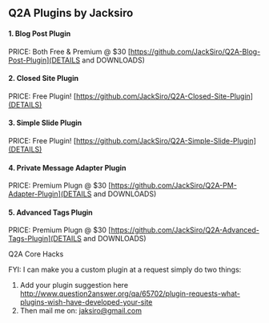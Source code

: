 ## Q2A Plugins by Jacksiro

#### 1. Blog Post Plugin
PRICE: Both Free & Premium @ $30
[https://github.com/JackSiro/Q2A-Blog-Post-Plugin](DETAILS and DOWNLOADS)

#### 2. Closed Site Plugin 
PRICE: Free Plugin!
[https://github.com/JackSiro/Q2A-Closed-Site-Plugin](DETAILS)

#### 3. Simple Slide Plugin 
PRICE: Free Plugin!
[https://github.com/JackSiro/Q2A-Simple-Slide-Plugin](DETAILS)

#### 4. Private Message Adapter Plugin
PRICE: Premium Plugn @ $30
[https://github.com/JackSiro/Q2A-PM-Adapter-Plugin](DETAILS and DOWNLOADS)

#### 5. Advanced Tags Plugin
PRICE: Premium Plugn @ $30
[https://github.com/JackSiro/Q2A-Advanced-Tags-Plugin](DETAILS and DOWNLOADS)

Q2A Core Hacks 

FYI: I can make you a custom plugin at a request simply do two things:
1. Add your plugin suggestion here http://www.question2answer.org/qa/65702/plugin-requests-what-plugins-wish-have-developed-your-site
2. Then mail me on: jaksiro@gmail.com
